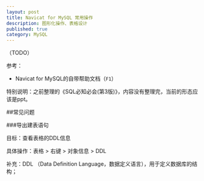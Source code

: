 ```yaml
---
layout: post
title: Navicat for MySQL 常用操作
description: 图形化操作、表格设计
published: true
category: MySQL
---
```



（TODO）

参考：

* Navicat for MySQL的自带帮助文档（`F1`）


特别说明：之前整理的《SQL必知必会(第3版)》，内容没有整理完，当前的形态应该是ppt。


##常见问题

###导出建表语句

目标：查看表格的DDL信息

具体操作：表格 > 右键 > 对象信息 > DDL

补充：DDL （Data Definition Language，数据定义语言），用于定义数据库的结构；



































[NingG]:    http://ningg.github.com  "NingG"











